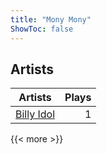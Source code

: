 ```yaml
---
title: "Mony Mony"
ShowToc: false
---
```


## Artists
Artists | Plays 
----- | -----: 
[Billy Idol](/artists/billy-idol-28839) | 1

{{< more >}}